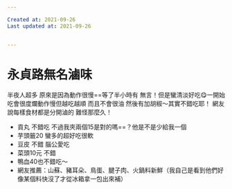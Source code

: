 ```yaml
---

Created at: 2021-09-26
Last updated at: 2021-09-26


---
```


# 永貞路無名滷味


半夜人超多 原來是因為動作很慢==等了半小時有 無言！但是蠻清淡好吃😋一開始吃會很度爛動作慢但越吃越順 而且不會很油 然後有加胡椒～其實不錯吃耶！
網友說每樣食材都是分開滷的 難怪那麼久！

* 貢丸 不錯吃 不過我夾兩個15是對的嗎==？他是不是少給我一個
* 芋頭籤20 蠻多的超好吃很軟
* 豆皮 不錯 腦公愛吃
* 菜頭10元 不錯
* 鴨血40也不錯吃～
* 網友推薦：山蘇、豬耳朵、鳥蛋、腱子肉、火鍋料新鮮（我自己是看到他們好像某個料快沒了才從冰箱拿一包出來補）

